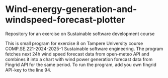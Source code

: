 # Wind-energy-generation-and-windspeed-forecast-plotter
Repository for an exercise on Sustainable software development course

This is small program for exercise 8 on Tampere University course COMP.SE.221-2024-2025-1 Sustainable software engineering.
The program fetches next 24h wind speed forecast data from open-meteo API and combines it into a chart with wind power generation forecast data from Fingrid API for the same period. To run the 
program, add you own fingrid API-key to the line 94.
